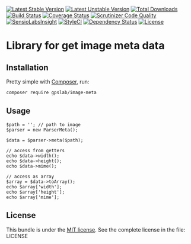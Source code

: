 [![Latest Stable Version](https://poser.pugx.org/gpslab/image-meta/v/stable.png)](https://packagist.org/packages/gpslab/image-meta)
[![Latest Unstable Version](https://poser.pugx.org/gpslab/image-meta/v/unstable.png)](https://packagist.org/packages/gpslab/image-meta)
[![Total Downloads](https://poser.pugx.org/gpslab/image-meta/downloads)](https://packagist.org/packages/gpslab/image-meta)
[![Build Status](https://travis-ci.org/gpslab/image-meta.svg?branch=master)](https://travis-ci.org/gpslab/image-meta)
[![Coverage Status](https://coveralls.io/repos/github/gpslab/image-meta/badge.svg?branch=master)](https://coveralls.io/github/gpslab/image-meta?branch=master)
[![Scrutinizer Code Quality](https://scrutinizer-ci.com/g/gpslab/image-meta/badges/quality-score.png?b=master)](https://scrutinizer-ci.com/g/gpslab/image-meta/?branch=master)
[![SensioLabsInsight](https://insight.sensiolabs.com/projects/4cfdc9e9-6bdb-406a-8340-aec2e844d6a1/mini.png)](https://insight.sensiolabs.com/projects/4cfdc9e9-6bdb-406a-8340-aec2e844d6a1)
[![StyleCI](https://styleci.io/repos/68383765/shield?branch=master)](https://styleci.io/repos/68383765)
[![Dependency Status](https://www.versioneye.com/user/projects/57dc1925037c200040cdcee8/badge.svg?style=flat-square)](https://www.versioneye.com/user/projects/57dc1925037c200040cdcee8)
[![License](https://poser.pugx.org/gpslab/image-meta/license.png)](https://packagist.org/packages/gpslab/image-meta)

Library for get image meta data
===============================

## Installation

Pretty simple with [Composer](http://packagist.org), run:

```sh
composer require gpslab/image-meta
```

## Usage

```
$path = ''; // path to image
$parser = new ParserMeta();

$data = $parser->meta($path);

// access from getters
echo $data->width();
echo $data->height();
echo $data->mime();

// access as array
$array = $data->toArray();
echo $array['width'];
echo $array['height'];
echo $array['mime'];
```

## License

This bundle is under the [MIT license](http://opensource.org/licenses/MIT). See the complete license in the file: LICENSE
